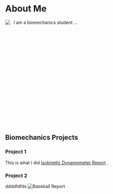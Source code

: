 # About Me 

<img src="[https://github.com/user-attachments/assets/fcf5c8cd-9139-41e2-8f87-b4c1b3c3be62]" align="left">
&nbsp; I am a biomechanics student ...  

<br /><br /><br /><br /><br /><br /><br /><br /><br /><br /><br /><br /><br /><br /><br /><br /><br /><br />

## Biomechanics Projects

### Project 1 
This is what I did 
[Isokinetic Dynamometer Report](https://github.com/miamcbride/Mia_McBride/blob/main/IsokineticDynamometerReport.pdf)
.

### Project 2 
ddddfdfds
![Baseball Report](https://github.com/user-attachments/assets/21b68813-da16-438b-b3e7-cd935929a65f)
